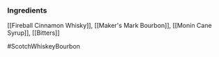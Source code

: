 ### Ingredients

[[Fireball Cinnamon Whisky]], [[Maker's Mark Bourbon]], [[Monin Cane Syrup]], [[Bitters]]

#ScotchWhiskeyBourbon